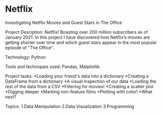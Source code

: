 # Netflix
Investigating Netflix Movies and Guest Stars in The Office

Project Desciption: Netflix! Boasting over 200 million subscribers as of January 2021. In this project I have discovered how Netflix’s movies are getting shorter over time and which guest stars appear in the most popular episode of "The Office".

Technology: Python

Tools and techniques used: Pandas, Matplotlib

Project tasks: *Loading your friend's data into a dictionary *Creating a DataFrame from a dictionary *A visual inspection of our data *Loading the rest of the data from a CSV *Filtering for movies! *Creating a scatter plot *Digging deeper *Marking non-feature films *Plotting with color! *What next?

Topics: 1.Data Manipulation 2.Data Visualization 3.Programming
